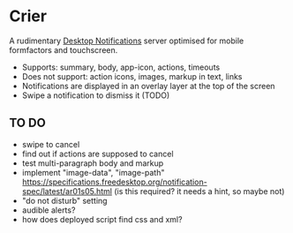 # Crier

A rudimentary [Desktop
Notifications](https://specifications.freedesktop.org/notification-spec/latest/ar01s02.html)
server optimised for mobile formfactors and touchscreen.

* Supports: summary, body, app-icon, actions, timeouts
* Does not support: action icons, images, markup in text, links
* Notifications are displayed in an overlay layer at the top of the screen
* Swipe a notification to dismiss it (TODO)

## TO DO

- swipe to cancel
- find out if actions are supposed to cancel
- test multi-paragraph body and markup
- implement "image-data", "image-path" https://specifications.freedesktop.org/notification-spec/latest/ar01s05.html (is this required? it needs a hint, so maybe not)
- "do not disturb" setting
- audible alerts?
- how does deployed script find css and xml?
